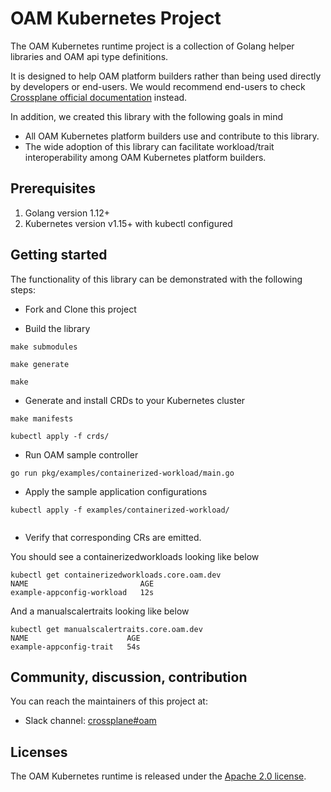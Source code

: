 # OAM Kubernetes Project

The OAM Kubernetes runtime project is a collection of Golang helper libraries and OAM api type
 definitions. 

It is designed to help OAM platform builders rather than being used directly by developers
or end-users. We would recommend end-users to check
[Crossplane  official  documentation](https://crossplane.github.io/docs) instead.

In addition, we created this library with the following goals in mind  
* All OAM Kubernetes platform builders use and contribute to this library. 
* The wide adoption of this library can facilitate workload/trait interoperability among OAM
 Kubernetes platform builders.
 
## Prerequisites

1. Golang version 1.12+
2. Kubernetes version v1.15+ with kubectl configured

## Getting started

The functionality of this library can be demonstrated with the following steps:

* Fork and Clone this project

* Build the library 

```shell
make submodules 

make generate

make
```

* Generate and install CRDs to your Kubernetes cluster

```shell
make manifests

kubectl apply -f crds/
```

* Run OAM sample controller
```
go run pkg/examples/containerized-workload/main.go
```

* Apply the sample application configurations

```
kubectl apply -f examples/containerized-workload/
 
```

* Verify that corresponding CRs are emitted. 

You should see a containerizedworkloads looking like below
```
kubectl get containerizedworkloads.core.oam.dev  
NAME                         AGE
example-appconfig-workload   12s
```

And a manualscalertraits looking like below
```
kubectl get manualscalertraits.core.oam.dev
NAME                      AGE
example-appconfig-trait   54s
```


## Community, discussion, contribution
You can reach the maintainers of this project at:
* Slack channel: [crossplane#oam](https://crossplane.slack.com/#oam)

## Licenses
The OAM Kubernetes runtime is released under the [Apache 2.0 license](LICENSE).